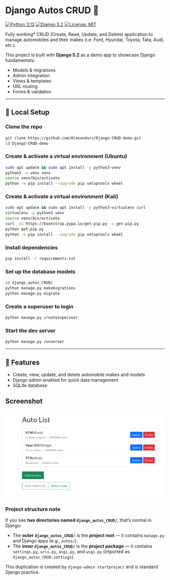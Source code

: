 # Django Autos CRUD 🚗

[![Python 3.13](https://img.shields.io/badge/python-3.13-blue.svg)](https://www.python.org/downloads/release/python-3137/)
[![Django 5.2](https://img.shields.io/badge/django-5.2-green.svg)](https://docs.djangoproject.com/en/5.2/)
[![License: MIT](https://img.shields.io/badge/License-MIT-yellow.svg)](LICENSE)

Fully working* CRUD (Create, Read, Update, and Delete) application to manage automobiles and their makes (i.e. Ford, Hyundai, Toyota, Tata, Audi, etc.).

This project is built with **Django 5.2** as a demo app to showcase Django fundamentals:  
- Models & migrations  
- Admin integration  
- Views & templates  
- URL routing  
- Forms & validation  

---

## 🔧 Local Setup

### Clone the repo
```bash
git clone https://github.com/Alexandurs/Django-CRUD-demo.git
cd Django-CRUD-demo
```

### Create & activate a virtual environment (Ubuntu)
```bash
sudo apt update && sudo apt install -y python3-venv
python3 -m venv venv
source venv/bin/activate
python -m pip install --upgrade pip setuptools wheel
```

### Create & activate a virtual environment (Kali)
```bash
sudo apt update && sudo apt install -y python3-virtualenv curl
virtualenv -p python3 venv
source venv/bin/activate
curl -sS https://bootstrap.pypa.io/get-pip.py -o get-pip.py
python get-pip.py
python -m pip install --upgrade pip setuptools wheel
```

### Install dependencies
```bash
pip install -r requirements.txt
```

### Set up the database models
```bash
cd django_autos_CRUD/
python manage.py makemigrations
python manage.py migrate
```

### Create a superuser to login
```bash
python manage.py createsuperuser
```

### Start the dev server
```bash
python manage.py runserver
```


---

## 🚀 Features
- Create, view, update, and delete automobile makes and models  
- Django admin enabled for quick data management  
- SQLite database

## Screenshot

![Auto List Screenshot](docs/screenshot.png)

### Project structure note
If you see **two directories named `django_autos_CRUD/`**, that’s normal in Django:

- The **outer `django_autos_CRUD/`** is the **project root** — it contains `manage.py` and Django apps (e.g., `autos/`).
- The **inner `django_autos_CRUD/`** is the **project package** — it contains `settings.py`, `urls.py`, `asgi.py`, and `wsgi.py` (imported as `django_autos_CRUD.settings`).

This duplication is created by `django-admin startproject` and is standard Django practice.

